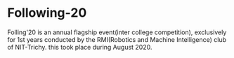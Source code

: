# Following-20

 Folling'20 is an annual flagship event(inter college competition), exclusively for 1st years conducted by the RMI(Robotics and Machine Intelligence) club of NIT-Trichy.
this took place during August 2020.
